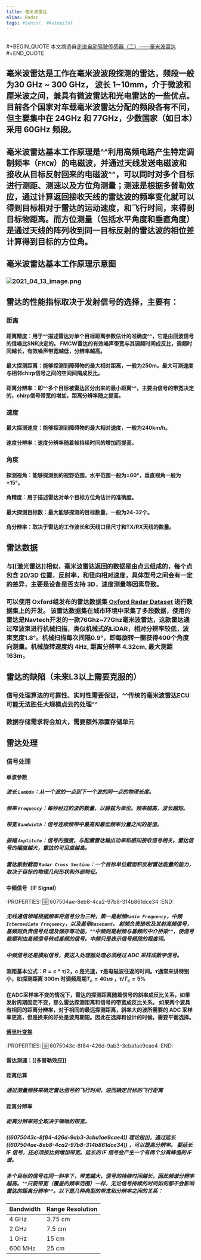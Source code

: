 ```yaml
---
title: 毫米波雷达
alias: Radar
tags: #Sensor, #Autopilot
---
```


## 
#+BEGIN_QUOTE
本文摘选自[走进自动驾驶传感器（二）——毫米波雷达](https://zhuanlan.zhihu.com/p/346374177)
#+END_QUOTE
## 毫米波雷达是工作在毫米波波段探测的雷达，频段一般为30 GHz ~ 300 GHz， 波长 1~10mm，介于微波和厘米波之间，兼具有微波雷达和光电雷达的一些优点。目前各个国家对车载毫米波雷达分配的频段各有不同，但主要集中在 24GHz 和 77GHz，少数国家（如日本）采用 60GHz 频段。
## 毫米波雷达基本工作原理是^^利用高频电路产生特定调制频率（`FMCW`）的电磁波，并通过天线发送电磁波和接收从目标反射回来的电磁波^^，可以同时对多个目标进行测距、测速以及方位角测量；**测速是根据多普勒效应**，通过计算返回接收天线的雷达波的频率变化就可以得到目标相对于雷达的运动速度，和飞行时间，来得到目标物距离。而**方位测量（包括水平角度和垂直角度）是通过天线的阵列收到同一目标反射的雷达波的相位差计算得到目标的方位角**。
## 毫米波雷达基本工作原理示意图
### ![2021_04_13_image.png](https://cdn.logseq.com/%2Fa0b43c4c-fb52-4b91-8ba3-1bb79959259b8e3acc23-f80f-4f54-b853-e3d4283f4a602021_04_13_image.png?Expires=4771878869&Signature=mlOJyXB3sNprIfoi7bsygCIEwPtMyn5~n30pMQsqV4W1r-k6UfJsbTIWg~ZZNGu4FZb0r-valvZ~xEq-6N0hxiynGPkzmZGzTmbQN0ewJZJyUBDNv3Kzbnv5DBAemOJRCNMuApd44Vfhgv3b9xb-Pt4M3lSBuY1L9~4dMt5MxY3tMNMVv34U4BrMoJkpKuggH4XAOs~QYmjj9047tYAk7KVA-FA7kdf9Cd9VrpG5oCWsWETLfn0KmwSoj9Q2tV6b-w7YBeIu-C5-qkBdanlgsobh~BVJSKb8W3BMMWGpDGS4Ut79SKYe738NsSaIVeOw3qghBw57YrLr5NibHLx8kg__&Key-Pair-Id=APKAJE5CCD6X7MP6PTEA)
## 雷达的性能指标取决于发射信号的选择，主要有：
### 距离
#### **距离精度**：用于^^描述雷达对单个目标距离参数估计的准确度^^，**它是由回波信号的信噪比SNR决定的**。 FMCW雷达的有效噪声带宽与其调频时间成反比，调频时间越长，有效噪声带宽越低，分辨率越高。
#### **最大探测距离**：能够探测到障碍物的最大相对距离，一般为250m。最大可测速度与相邻chirp信号之间的空间间隔成反比。
#### **距离分辨率**：即^^多个目标被雷达区分出来的最小距离^^，主要**由信号的带宽决定的**，chirp信号带宽的增加，距离分辨率随之提高。
### 速度
#### 最大探测速度：能够探测到障碍物的最大相对速度，一般为240km/h。
#### 速度分辨率：速度分辨率随着帧持续时间的增加而提高。
### 角度
#### 探测视角：能够探测到的视野范围，水平范围一般为±60°，垂直视角一般为±15°。
#### 角精度：用于描述雷达对单个目标方位角估计的准确度。
#### 最大探测目标数：最大能够探测的目标数量，一般为24-32个。
#### 角分辨率：取决于雷达的工作波长和天线口径尺寸和TX/RX天线的数量。
## 雷达数据
### 与[[激光雷达]]相似，毫米波雷达返回的数据是由**点云**组成的，每个点包含 2D/3D 位置，反射率，和径向相对速度，具体型号之间会有一定的差异，主要是设备是否支持 3D，速度测量等因素导致。
### 可以使用 Oxford组发布的雷达数据集 [Oxford Radar Dataset](https://dbarnes.github.io/radar-robotcar-dataset/) 进行数据集上的开发。 该雷达数据集在城市环境中采集了多段数据，使用的雷达是Navtech开发的一款76Ghz~77Ghz毫米波雷达，这款雷达通过窄波束进行机械扫描，类似机械式的LiDAR，相对分辨率较低，波束宽度1.8°。机械扫描每次间隔0.9°，即每旋转一圈获得400个角度向测量。机械旋转速度约 4Hz, 距离分辨率 4.32cm, 最大测距163m。
## 雷达的缺陷（未来L3以上需要克服的）
### 信号处理算法的可靠性、实时性需要保证，^^传统的毫米波雷达ECU可能无法胜任大规模点云的处理^^
### 数据存储需求将会加大，需要额外添置存储单元
## 雷达处理
### 信号处理
#### 单波参数
##### 波长 `Lambda`：从一个波的一点到下一个波的同一点的物理长度。
##### 频率 `Frequency`：每秒经过的波的数量，以赫兹为单位。频率越高，波长越短。
##### 带宽 `Bandwidth`：信号连续频带中最高和最低频率分量之间的差值。
##### 振幅 `Amplitute`：信号的强度，与配置雷达输出功率和感知接收信号相关。雷达信号的幅度越大，雷达的可见度越高。
##### 雷达散射截面 `Radar Cross Section`：一个目标单位截面积反射雷达能量的能力，取决于目标的物理几何形状和外部特征。
#### 中频信号（IF Signal）
:PROPERTIES:
:id: 607504ae-8eb8-4ca2-97b8-314b861dce34
:END:
##### 无线通信领域**根据频率**将信号分为三种，第一是射频`Radio Frequency`，中频`Intermediate Frequency`，以及基带`Baseband`。 射频负责接收及发射高频信号，基频则负责信号处理及储存等功能，^^中频则是射频与基频的中介桥梁^^，使信号能顺利由高频信号转成基频的信号。中频只是表示信号频段的程度词。
##### 中频信号还是模拟信号，要送入处理器处理必须经过 **ADC 采样成数字信号**。
#### 测距基本公式：$R=c*\tau /2$，c 是光速，$\tau$是电磁波往返的时间。$\tau$通常来讲特别小，如探测距离 300m 时调频周期$T_c = 40us$ ，$\tau/T_c = 5\%$
#### 在ADC采样率不变的情况下，雷达的探测距离随着信号的斜率成反比关系，如果发射周期固定不变，那么雷达探测距离和信号的带宽成反比关系。 如果两个波具有相同的距离分辨率，对于相同的最远探测距离，斜率大的波所需要的 ADC 采样率更高，但是换来的好处是波周期短。因此在选择和设计的时候，需要平衡选择。
#### [傅里叶变换](https://zhuanlan.zhihu.com/p/19763358)
:PROPERTIES:
:id: 6075043c-8f84-426d-9ab3-3cba1ae9cae4
:END:
#### 雷达测速：[[多普勒效应]]
#### 距离估算
##### 通过测量**频移**来确定雷达信号的飞行时间，进而确定目标的飞行距离
#### 距离分辨率
##### 距离分辨率完全取决于啁啾的带宽。
##### ((6075043c-8f84-426d-9ab3-3cba1ae9cae4)) 理论指出，通过延长 ((607504ae-8eb8-4ca2-97b8-314b861dce34)) ，可以提高分辨率。 要延长 IF 信号，还必须按比例增加带宽。延长的 IF 信号会产生一个有两个分离峰值的 IF 谱。
##### 多个目标的信号在同一斜率下，带宽越大，信号的持续时间越长，因此频谱分辨率越高。^^只要带宽（覆盖的频率范围）一样，无论信号持续的时间如何都不会影响雷达的距离分辨率^^。以下是几种典型的带宽和分辨率之间的关系：
##### 
| Bandwidth | Range Resolution |
| --------- | ---------------- |
| 4 GHz     | 3.75 cm          |
| 2 GHz     | 7.5 cm           |
| 1 GHz     | 15 cm            |
| 600 MHz   | 25 cm            |
